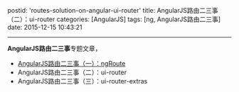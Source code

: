 postid: 'routes-solution-on-angular-ui-router'
title: AngularJS路由二三事（二）：ui-router
categories: [AngularJS]
tags: [ng, AngularJS路由二三事]
date: 2015-12-15 10:43:21

---

**AngularJS路由二三事**专题文章，

- [AngularJS路由二三事（一）：ngRoute](http://blog.gejiawen.com/2015/12/15/routes-solution-on-angular-ng-route/)
- AngularJS路由二三事（二）：ui-router
- AngularJS路由二三事（三）：ui-router-extras





